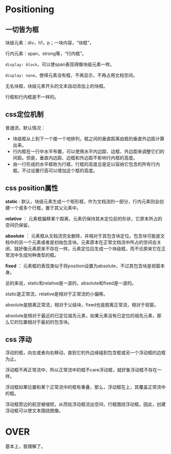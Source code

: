 # Positioning

## 一切皆为框

块级元素：div，h1，p；一块内容，“块框”，

行内元素：span，strong等，“行内框”。

`display: block`，可以使span表现得像块级元素一样。

`display: none`，使得元素没有框，不再显示，不再占用文档空间。

无名块框，块级元素开头的文本自动添加上的块框。

行框和行内框是不一样的。

## css定位机制

普通流，默认情况：

  * 块级框从上到下一个接一个地排列，框之间的垂直距离由框的垂直外边距计算出来。 
  * 行内框在一行中水平布置，可以使用水平内边距、边框、外边距来调整它们的间距。但是，垂直内边距、边框和外边距不影响行内框的高度。 
  * 由一行形成的水平框称为行框，行框的高度总是足以容纳它包含的所有行内框。不过设置行高可以增加这个框的高度。 

## css position属性

**static** : 默认，块级元素生成一个矩形框，作为文档流的一部分，行内元素则会创建一个或多个行框，置于其父元素中。 

**relative** ： 元素框偏移某个距离，元素仍保持其未定位前的形状，它原本所占的空间仍保留。 

**absolute** ： 元素框从文档流完全删除，并相对于其包含块定位。包含块可能是文档中的另一个元素或者是初始包含块。元素原本在正常文档流中所占的空间会关闭，就好像元素原来不存在一样。元素定位后生成一个块级框，而不论原来它在正常流中生成何种类型的框。 

**fixed** ： 元素框的表现类似于将position设置为absolute，不过其包含块是视窗本身。 

总的来说，static和relative是一波的，absolute和fixed是一波的。

static是正常流，relative是相对于正常流的小偏移。

absolute是脱离正常流，相对于父级块，fixed也是脱离正常流，相对于视窗。

absolute是相对于最近的已定位祖先元素，如果元素没有已定位的祖先元素，那么它的位置相对于最初的包含块。

## css 浮动

浮动的框，向左或者向右移动，直到它的外边缘碰到包含框或另一个浮动框的边框为止。

浮动框不再正常流中，所以正常流中的框不care浮动框，就好象浮动框不存在一样。

浮动框如果位置和某个正常流中的框有重叠，那么，浮动框在上，其覆盖正常流中的框。

浮动框旁边的航空被缩短，从而给浮动框流出空间，行框围绕浮动框。因此，创建浮动框可以使文本围绕图像。

# OVER

基本上，我理解了。

